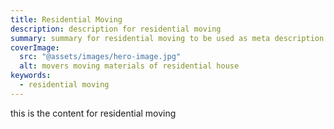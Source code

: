 ```yaml
---
title: Residential Moving
description: description for residential moving
summary: summary for residential moving to be used as meta description
coverImage:
  src: "@assets/images/hero-image.jpg"
  alt: movers moving materials of residential house
keywords:
  - residential moving
---
```


this is the content for residential moving

